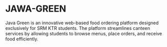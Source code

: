 # JAWA-GREEN
Java Green is an innovative web-based food ordering platform designed exclusively for SRM KTR students. The platform streamlines canteen services by allowing students to browse menus, place orders, and receive food efficiently.
